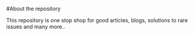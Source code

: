 #About the repository

This repository is one stop shop for good articles, blogs, solutions to rare issues and many more..
